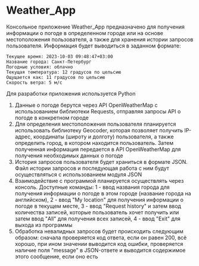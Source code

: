 # Weather_App

Консольное приложение Weather_App предназначено для получения информации о погоде в определенном городе или на основе местоположения пользователя, а также для хранения истории запросов пользователя. Информация будет выводиться в заданном формате:

```
Текущее время: 2023-10-03 09:48:47+03:00
Название города: Санкт-Петербург
Погодные условия: облачно
Текущая температура: 12 градусов по цельсию
Ощущается как: 11 градусов по цельсию
Скорость ветра: 5 м/c
```

Для разработки приложения используется Python
1. Данные о погоде берутся через API OpenWeatherMap с использованием библиотеки Requests, отправляя запросы API о погоде в конкретном городе
2. Для определения местоположения пользователя планируется использовать библиотеку Geocoder, которая позволяет получить IP-адрес, координаты (широту и долготу) пользователя, а также определить город, в котором находится пользователь. Затем полученная информация передается в API OpenWeatherMap для получения необходимых данных о погоде
3. История запросов пользователя будет храниться в формате JSON. Файл истории запросов и последующая работа с ним будут осуществляться с использованием модуля JSON
4. Взаимодействие с программой планируется осуществлять через консоль. Доступные команды: 1 - ввод названия города для получения информации о погоде в этом городе (название города на английском), 2 - ввод "My location" для получения информации о погоде в текущем месте, 3 - ввод "Request history" и затем ввод количества записей, которые пользователь хочет получить или затем ввод "All" для получения всех записей, 4 - ввод "Exit" для выхода из программы
5. Обработка невалидных запросов будет происходить следующим образом: сначала проверяется код ответа, если он равен 200, всё хорошо, при ином значении выводится код ошибки, проверяется наличие поля "message" в JSON-ответе и выводится содержимое этого сообщение, если оно есть
